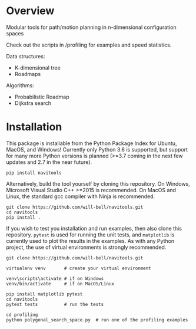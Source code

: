 # Overview
Modular tools for path/motion planning in n-dimensional configuration spaces

Check out the scripts in /profiling for examples and speed statistics.

Data structures:
- K-dimensional tree
- Roadmaps

Algorithms:
- Probabilistic Roadmap
- Dijkstra search

# Installation
This package is installable from the Python Package Index for Ubuntu, MacOS, and Windows! Currently only Python 3.6 is supported, but support for many more Python versions is planned (>=3.7 coming in the next few updates and 2.7 in the near future).

```
pip install navitools
```

Alternatively, build the tool yourself by cloning this repository. On Windows, Microsoft Visual Studio C++ >=2015 is recommended. On MacOS and Linux, the standard gcc compiler with Ninja is recommended.

```
git clone https://github.com/will-bell/navitools.git
cd navitools
pip install .
```

If you wish to test you installation and run examples, then also clone this repository. `pytest` is used for running the unit tests, and `matplotlib` is currently used to plot the results in the examples. As with any Python project, the use of virtual environments is strongly recommended.

```
git clone https://github.com/will-bell/navitools.git

virtualenv venv       # create your virtual environment

venv\scripts\activate # if on Windows
venv/bin/activate     # if on MacOS/Linux

pip install matplotlib pytest
cd navitools
pytest tests          # run the tests

cd profiling
python polygonal_search_space.py  # run one of the profiling examples
```
